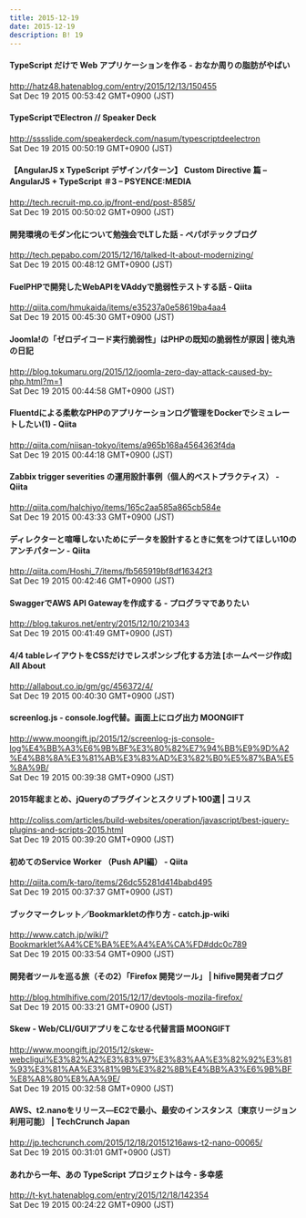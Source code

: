 ```yaml
---
title: 2015-12-19
date: 2015-12-19
description: B! 19
---
```


#### TypeScript だけで Web アプリケーションを作る - おなか周りの脂肪がやばい
http://hatz48.hatenablog.com/entry/2015/12/13/150455<br>
Sat Dec 19 2015 00:53:42 GMT+0900 (JST)<br>


#### TypeScriptでElectron // Speaker Deck
http://sssslide.com/speakerdeck.com/nasum/typescriptdeelectron<br>
Sat Dec 19 2015 00:50:19 GMT+0900 (JST)<br>


#### 【AngularJS x TypeScript デザインパターン】 Custom Directive 篇 – AngularJS + TypeScript ＃3 – PSYENCE:MEDIA
http://tech.recruit-mp.co.jp/front-end/post-8585/<br>
Sat Dec 19 2015 00:50:02 GMT+0900 (JST)<br>


#### 開発環境のモダン化について勉強会でLTした話 - ペパボテックブログ
http://tech.pepabo.com/2015/12/16/talked-lt-about-modernizing/<br>
Sat Dec 19 2015 00:48:12 GMT+0900 (JST)<br>


#### FuelPHPで開発したWebAPIをVAddyで脆弱性テストする話 - Qiita
http://qiita.com/hmukaida/items/e35237a0e58619ba4aa4<br>
Sat Dec 19 2015 00:45:30 GMT+0900 (JST)<br>


#### Joomla!の「ゼロデイコード実行脆弱性」はPHPの既知の脆弱性が原因 | 徳丸浩の日記
http://blog.tokumaru.org/2015/12/joomla-zero-day-attack-caused-by-php.html?m=1<br>
Sat Dec 19 2015 00:44:58 GMT+0900 (JST)<br>


#### Fluentdによる柔軟なPHPのアプリケーションログ管理をDockerでシミュレートしたい(1) - Qiita
http://qiita.com/niisan-tokyo/items/a965b168a4564363f4da<br>
Sat Dec 19 2015 00:44:18 GMT+0900 (JST)<br>


#### Zabbix trigger severities の運用設計事例（個人的ベストプラクティス） - Qiita
http://qiita.com/halchiyo/items/165c2aa585a865cb584e<br>
Sat Dec 19 2015 00:43:33 GMT+0900 (JST)<br>


#### ディレクターと喧嘩しないためにデータを設計するときに気をつけてほしい10のアンチパターン - Qiita
http://qiita.com/Hoshi_7/items/fb565919bf8df16342f3<br>
Sat Dec 19 2015 00:42:46 GMT+0900 (JST)<br>


#### SwaggerでAWS API Gatewayを作成する - プログラマでありたい
http://blog.takuros.net/entry/2015/12/10/210343<br>
Sat Dec 19 2015 00:41:49 GMT+0900 (JST)<br>


#### 4/4 tableレイアウトをCSSだけでレスポンシブ化する方法 [ホームページ作成] All About
http://allabout.co.jp/gm/gc/456372/4/<br>
Sat Dec 19 2015 00:40:30 GMT+0900 (JST)<br>


#### screenlog.js - console.log代替。画面上にログ出力 MOONGIFT
http://www.moongift.jp/2015/12/screenlog-js-console-log%E4%BB%A3%E6%9B%BF%E3%80%82%E7%94%BB%E9%9D%A2%E4%B8%8A%E3%81%AB%E3%83%AD%E3%82%B0%E5%87%BA%E5%8A%9B/<br>
Sat Dec 19 2015 00:39:38 GMT+0900 (JST)<br>


####   2015年総まとめ、jQueryのプラグインとスクリプト100選 | コリス
http://coliss.com/articles/build-websites/operation/javascript/best-jquery-plugins-and-scripts-2015.html<br>
Sat Dec 19 2015 00:39:20 GMT+0900 (JST)<br>


#### 初めてのService Worker （Push API編） - Qiita
http://qiita.com/k-taro/items/26dc55281d414babd495<br>
Sat Dec 19 2015 00:37:37 GMT+0900 (JST)<br>


#### ブックマークレット／Bookmarkletの作り方 - catch.jp-wiki
http://www.catch.jp/wiki/?Bookmarklet%A4%CE%BA%EE%A4%EA%CA%FD#ddc0c789<br>
Sat Dec 19 2015 00:33:54 GMT+0900 (JST)<br>


#### 開発者ツールを巡る旅（その2）「Firefox 開発ツール」 | hifive開発者ブログ
http://blog.htmlhifive.com/2015/12/17/devtools-mozila-firefox/<br>
Sat Dec 19 2015 00:33:21 GMT+0900 (JST)<br>


#### Skew - Web/CLI/GUIアプリをこなせる代替言語 MOONGIFT
http://www.moongift.jp/2015/12/skew-webcligui%E3%82%A2%E3%83%97%E3%83%AA%E3%82%92%E3%81%93%E3%81%AA%E3%81%9B%E3%82%8B%E4%BB%A3%E6%9B%BF%E8%A8%80%E8%AA%9E/<br>
Sat Dec 19 2015 00:32:58 GMT+0900 (JST)<br>


#### AWS、t2.nanoをリリース―EC2で最小、最安のインスタンス〔東京リージョン利用可能〕  |  TechCrunch Japan
http://jp.techcrunch.com/2015/12/18/20151216aws-t2-nano-00065/<br>
Sat Dec 19 2015 00:31:01 GMT+0900 (JST)<br>


#### あれから一年、あの TypeScript プロジェクトは今 - 多幸感
http://t-kyt.hatenablog.com/entry/2015/12/18/142354<br>
Sat Dec 19 2015 00:24:22 GMT+0900 (JST)<br>



